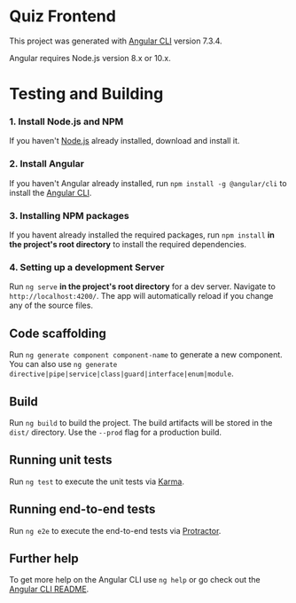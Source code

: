 # Quiz Frontend

This project was generated with [Angular CLI](https://github.com/angular/angular-cli) version 7.3.4.

Angular requires Node.js version 8.x or 10.x.

# Testing and Building

### 1. Install Node.js and NPM

If you haven't [Node.js](https://nodejs.org/en/) already installed, download and install it.

### 2. Install Angular

If you haven't Angular already installed, run `npm install -g @angular/cli` to install the [Angular CLI](https://github.com/angular/angular-cli).

### 3. Installing NPM packages

If you havent already installed the required packages, run `npm install` **in the project's root directory** to install the required dependencies.

### 4. Setting up a development Server

Run `ng serve` **in the project's root directory** for a dev server. Navigate to `http://localhost:4200/`. The app will automatically reload if you change any of the source files.

## Code scaffolding

Run `ng generate component component-name` to generate a new component. You can also use `ng generate directive|pipe|service|class|guard|interface|enum|module`.

## Build

Run `ng build` to build the project. The build artifacts will be stored in the `dist/` directory. Use the `--prod` flag for a production build.

## Running unit tests

Run `ng test` to execute the unit tests via [Karma](https://karma-runner.github.io).

## Running end-to-end tests

Run `ng e2e` to execute the end-to-end tests via [Protractor](http://www.protractortest.org/).

## Further help

To get more help on the Angular CLI use `ng help` or go check out the [Angular CLI README](https://github.com/angular/angular-cli/blob/master/README.md).
